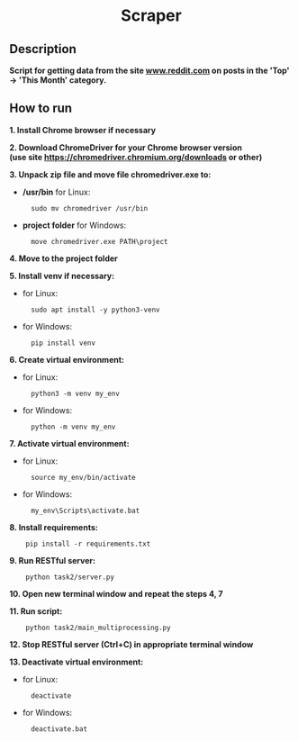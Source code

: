 <h1 align="center">Scraper</h1>

## Description

**Script for getting data from the site www.reddit.com on posts
in the 'Top' -> 'This Month' category.**

## How to run

**1. Install Chrome browser if necessary**  

**2. Download ChromeDriver for your Chrome browser version  
(use site https://chromedriver.chromium.org/downloads or other)**  

**3. Unpack zip file and move file chromedriver.exe to:**
- **/usr/bin** for Linux:

        sudo mv chromedriver /usr/bin  

- **project folder** for Windows:

		move chromedriver.exe PATH\project

**4. Move to the project folder**  

**5. Install venv if necessary:**
- for Linux:

        sudo apt install -y python3-venv

- for Windows:

        pip install venv

**6. Create virtual environment:**
- for Linux:

        python3 -m venv my_env

- for Windows:

        python -m venv my_env

**7. Activate virtual environment:**
- for Linux:

        source my_env/bin/activate

- for Windows:

        my_env\Scripts\activate.bat

**8. Install requirements:**

        pip install -r requirements.txt

**9. Run RESTful server:**

        python task2/server.py

**10. Open new terminal window and repeat the steps 4, 7**

**11. Run script:**

        python task2/main_multiprocessing.py

**12. Stop RESTful server (Ctrl+C) in appropriate terminal window**

**13. Deactivate virtual environment:**
- for Linux:

        deactivate

- for Windows:

        deactivate.bat
